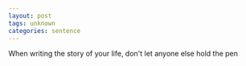 ```yaml
---
layout: post
tags: unknown
categories: sentence
---
```


When writing the story of your life, don't let anyone else hold the pen